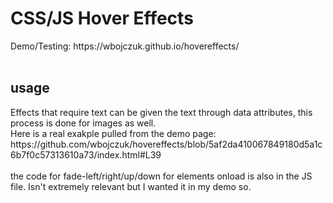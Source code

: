 <h1>CSS/JS Hover Effects</h1>
Demo/Testing: https://wbojczuk.github.io/hovereffects/ <br>
<br>
<h2>usage</h2>
Effects that require text can be given the text through data attributes, this process is done for images as well.<br>
Here is a real exakple pulled from the demo page:<br>
    https://github.com/wbojczuk/hovereffects/blob/5af2da410067849180d5a1c6b7f0c57313610a73/index.html#L39
    <br>
    <br>
    the code for fade-left/right/up/down for elements onload is also in the JS file. Isn't extremely relevant but I wanted it in my demo so.

